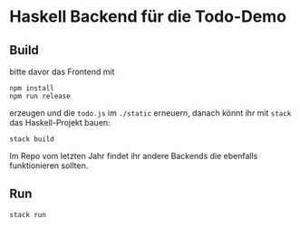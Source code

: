 # Haskell Backend für die Todo-Demo

## Build

bitte davor das Frontend mit

    npm install
    npm run release

erzeugen und die `todo.js` im `./static` erneuern,
danach könnt ihr mit `stack` das Haskell-Projekt bauen:

    stack build

Im Repo vom letzten Jahr findet ihr andere Backends die
ebenfalls funktionieren sollten.

    
## Run

    stack run
